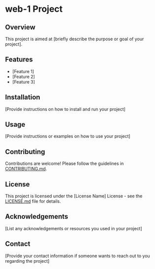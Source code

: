 # web-1 Project

## Overview
This project is aimed at [briefly describe the purpose or goal of your project].

## Features
- [Feature 1]
- [Feature 2]
- [Feature 3]

## Installation
[Provide instructions on how to install and run your project]

## Usage
[Provide instructions or examples on how to use your project]

## Contributing
Contributions are welcome! Please follow the guidelines in [CONTRIBUTING.md](CONTRIBUTING.md).

## License
This project is licensed under the [License Name] License - see the [LICENSE.md](LICENSE.md) file for details.

## Acknowledgements
[List any acknowledgements or resources you used in your project]

## Contact
[Provide your contact information if someone wants to reach out to you regarding the project]
